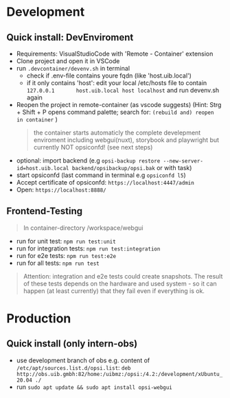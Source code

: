 # Development
## Quick install: DevEnviroment
* Requirements: VisualStudioCode with 'Remote - Container' extension
* Clone project and open it in VSCode
* run `.devcontainer/devenv.sh` in terminal
  * check if .env-file contains youre fqdn (like 'host.uib.local')
  * if it only contains 'host': edit your local /etc/hosts file to contain `127.0.0.1       host.uib.local host localhost` and run devenv.sh again
* Reopen the project in remote-container (as vscode suggests)
  (Hint: Strg + Shift + P opens command palette; search for: `(rebuild and) reopen in container` )
    > the container starts automaticly the complete develepment enviroment including webgui(nuxt), storybook and playwright
    > but currently NOT opsiconfd! (see next steps)
* optional: import backend (e.g `opsi-backup restore --new-server-id=host.uib.local backend/opsibackup/opsi.bak` or with task)
* start opsiconfd (last command in terminal e.g `opsiconfd l5`)
* Accept certificate of opsiconfd: `https://localhost:4447/admin`
* Open: `https://localhost:8888/`

## Frontend-Testing
> In container-directory /workspace/webgui
* run for unit test: `npm run test:unit`
* run for integration tests: `npm run test:integration`
* run for e2e tests: `npm run test:e2e`
* run for all tests: `npm run test`
> Attention: integration and e2e tests could create snapshots. The result of these tests depends on the hardware and used system - so it can happen (at least currently) that they fail even if everything is ok.

# Production
## Quick install (only intern-obs)
* use development branch of obs e.g. content of `/etc/apt/sources.list.d/opsi.list`: `deb http://obs.uib.gmbh:82/home:/uibmz:/opsi:/4.2:/development/xUbuntu_20.04 ./`
* run `sudo apt update && sudo apt install opsi-webgui`
